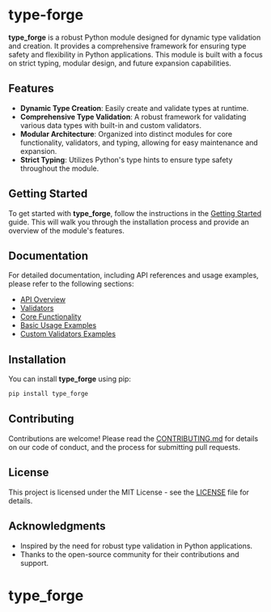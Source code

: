 # type-forge

**type_forge** is a robust Python module designed for dynamic type validation and creation. It provides a comprehensive framework for ensuring type safety and flexibility in Python applications. This module is built with a focus on strict typing, modular design, and future expansion capabilities.

## Features

- **Dynamic Type Creation**: Easily create and validate types at runtime.
- **Comprehensive Type Validation**: A robust framework for validating various data types with built-in and custom validators.
- **Modular Architecture**: Organized into distinct modules for core functionality, validators, and typing, allowing for easy maintenance and expansion.
- **Strict Typing**: Utilizes Python's type hints to ensure type safety throughout the module.

## Getting Started

To get started with **type_forge**, follow the instructions in the [Getting Started](docs/getting_started.md) guide. This will walk you through the installation process and provide an overview of the module's features.

## Documentation

For detailed documentation, including API references and usage examples, please refer to the following sections:

- [API Overview](docs/api/index.md)
- [Validators](docs/api/validators.md)
- [Core Functionality](docs/api/forge.md)
- [Basic Usage Examples](docs/examples/basic_usage.md)
- [Custom Validators Examples](docs/examples/custom_validators.md)

## Installation

You can install **type_forge** using pip:

```bash
pip install type_forge
```

## Contributing

Contributions are welcome! Please read the [CONTRIBUTING.md](CONTRIBUTING.md) for details on our code of conduct, and the process for submitting pull requests.

## License

This project is licensed under the MIT License - see the [LICENSE](LICENSE) file for details.

## Acknowledgments

- Inspired by the need for robust type validation in Python applications.
- Thanks to the open-source community for their contributions and support.
# type_forge
